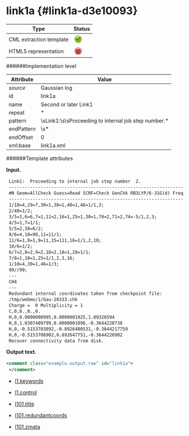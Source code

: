 # link1a {#link1a-d3e10093}


| Type                                                                                                                                                | Status                                                                                                                                              |
|----|----|
| CML extraction template                                                                                                                             | ![](/imgs/Total.png)                                                                                                                                |
| HTML5 representation                                                                                                                                | ![](/imgs/None.png)                                                                                                                                 |

######Implementation level

| Attribute                                                                                                                                           | Value                                                                                                                                               |
|----|----|
| *source*                                                                                                                                            | Gaussian log                                                                                                                                        |
| id                                                                                                                                                  | link1a                                                                                                                                              |
| name                                                                                                                                                | Second or later Link1                                                                                                                               |
| repeat                                                                                                                                              | \*                                                                                                                                                  |
| pattern                                                                                                                                             | \\sLink1:\\s\\sProceeding to internal job step number.\*                                                                                            |
| endPattern                                                                                                                                          | \\s\*                                                                                                                                               |
| endOffset                                                                                                                                           | 0                                                                                                                                                   |
| xml:base                                                                                                                                            | link1a.xml                                                                                                                                          |

######Template attributes

**Input.**

     Link1:  Proceeding to internal job step number  2.
     ------------------------------------------------------------------
     #N Geom=AllCheck Guess=Read SCRF=Check GenChk RB3LYP/6-31G(d) Freq
     ------------------------------------------------------------------
     1/10=4,29=7,30=1,38=1,40=1,46=1/1,3;
     2/40=1/2;
     3/5=1,6=6,7=1,11=2,16=1,25=1,30=1,70=2,71=2,74=-5/1,2,3;
     4/5=1,7=1/1;
     5/5=2,38=6/2;
     8/6=4,10=90,11=11/1;
     11/6=1,8=1,9=11,15=111,16=1/1,2,10;
     10/6=1/2;
     6/7=2,8=2,9=2,10=2,18=1,28=1/1;
     7/8=1,10=1,25=1/1,2,3,16;
     1/10=4,30=1,46=1/3;
     99//99;
     ---
     CH4
     ---
     Redundant internal coordinates taken from checkpoint file:
     /tmp/webmo/1/Gau-28333.chk
     Charge =  0 Multiplicity = 1
     C,0,0.,0.,0.
     H,0,0.0000000995,0.0000001925,1.09326594
     H,0,1.0307409799,0.0000001096,-0.3644220738
     H,0,-0.5153703892,-0.8926480531,-0.3644217759
     H,0,-0.5153706902,0.892647751,-0.3644220902
     Recover connectivity data from disk.

      

**Output text.**

```xml
<comment class="example.output.raw" id="link1a">
 </comment>
```

-   [l1.keywords](/out/md/cml/gaussian_log/l1.keywords-d3e10103.md)

<!-- -->

-   [l1.control](/out/md/cml/gaussian_log/l1.control-d3e10150.md)

<!-- -->

-   [l101.title](/out/md/cml/gaussian_log/l101.title-d3e10225.md)

<!-- -->

-   [l101.redundantcoords](/out/md/cml/gaussian_log/l101.redundantcoords-d3e10256.md)

<!-- -->

-   [l101.zmata](/out/md/cml/gaussian_log/l101.zmata-d3e10282.md)
